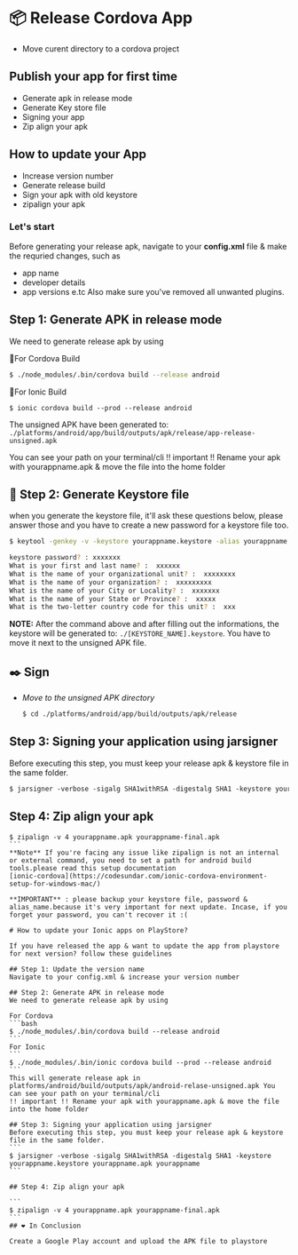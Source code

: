 # 📦 Release Cordova App
* Move curent directory to a cordova project

## Publish your app for first time
* Generate apk in release mode
* Generate Key store file
* Signing your app
* Zip align your apk

## How to update your App
* Increase version number
* Generate release build
* Sign your apk with old keystore
* zipalign your apk

### Let's start
Before generating your release apk, navigate to your **config.xml** file & make the requried changes, such as 
* app name 
* developer details
* app versions e.tc 
Also make sure you've removed all unwanted plugins.

## Step 1: Generate APK in release mode
We need to generate release apk by using

🔨For Cordova Build
```bash
$ ./node_modules/.bin/cordova build --release android
```
🔨For Ionic Build
```
$ ionic cordova build --prod --release android
```
The unsigned APK have been generated to:
`./platforms/android/app/build/outputs/apk/release/app-release-unsigned.apk`

You can see your path on your terminal/cli
!! important !! Rename your apk with yourappname.apk & move the file into the home folder

## 🔑 Step 2: Generate Keystore file
when you generate the keystore file, it'll ask these questions below, please answer those and you have to create a new password for a keystore file too.
```bash
$ keytool -genkey -v -keystore yourappname.keystore -alias yourappname -keyalg RSA -keysize 2048 -validity 10000

keystore password? : xxxxxxx
What is your first and last name? :  xxxxxx
What is the name of your organizational unit? :  xxxxxxxx
What is the name of your organization? :  xxxxxxxxx
What is the name of your City or Locality? :  xxxxxxx
What is the name of your State or Province? :  xxxxx
What is the two-letter country code for this unit? :  xxx
```
**NOTE:** After the command above and after filling out the informations, the keystore will be generated to:
`./[KEYSTORE_NAME].keystore`.
You have to move it next to the unsigned APK file.

## ✒️ Sign
* *Move to the unsigned APK directory*
    ```bash
    $ cd ./platforms/android/app/build/outputs/apk/release
    ```
## Step 3: Signing your application using jarsigner
Before executing this step, you must keep your release apk & keystore file in the same folder.
```xml
$ jarsigner -verbose -sigalg SHA1withRSA -digestalg SHA1 -keystore yourappname.keystore yourappname.apk yourappname
```

## Step 4: Zip align your apk
````
$ zipalign -v 4 yourappname.apk yourappname-final.apk
```
**Note** If you're facing any issue like zipalign is not an internal or external command, you need to set a path for android build tools.please read this setup documentation
[ionic-cordova](https://codesundar.com/ionic-cordova-environment-setup-for-windows-mac/)

**IMPORTANT** : please backup your keystore file, password & alias_name.because it's very important for next update. Incase, if you forget your password, you can't recover it :(

# How to update your Ionic apps on PlayStore?

If you have released the app & want to update the app from playstore for next version? follow these guidelines

## Step 1: Update the version name
Navigate to your config.xml & increase your version number

## Step 2: Generate APK in release mode
We need to generate release apk by using

For Cordova
```bash
$ ./node_modules/.bin/cordova build --release android
```
For Ionic
```
$ ./node_modules/.bin/ionic cordova build --prod --release android
```
This will generate release apk in platforms/android/build/outputs/apk/android-relase-unsigned.apk You can see your path on your terminal/cli
!! important !! Rename your apk with yourappname.apk & move the file into the home folder

## Step 3: Signing your application using jarsigner
Before executing this step, you must keep your release apk & keystore file in the same folder.
```
$ jarsigner -verbose -sigalg SHA1withRSA -digestalg SHA1 -keystore yourappname.keystore yourappname.apk yourappname
```

## Step 4: Zip align your apk

```
$ zipalign -v 4 yourappname.apk yourappname-final.apk
```
## ❤️ In Conclusion

Create a Google Play account and upload the APK file to playstore

